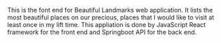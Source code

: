 This is the font end for Beautiful Landmarks web application.  It lists the most beautiful places on our precious, places that I would like to visit at least once in my lift time.
This appliation is done by JavaScript React framework for the front end and Springboot API for the back end.
